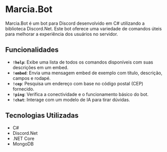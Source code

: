 # Marcia.Bot

Marcia.Bot é um bot para Discord desenvolvido em C# utilizando a biblioteca Discord.Net. Este bot oferece uma variedade de comandos úteis para melhorar a experiência dos usuários no servidor.

## Funcionalidades

- **`!help`**: Exibe uma lista de todos os comandos disponíveis com suas descrições em um embed.
- **`!embed`**: Envia uma mensagem embed de exemplo com título, descrição, campos e rodapé.
- **`!cep`**: Pesquisa um endereço com base no código postal (CEP) fornecido.
- **`!ping`**: Verifica a conectividade e o funcionamento básico do bot.
- **`!chat`**: Interage com um modelo de IA para tirar dúvidas.

## Tecnologias Utilizadas

- C#
- Discord.Net
- .NET Core
- MongoDB
